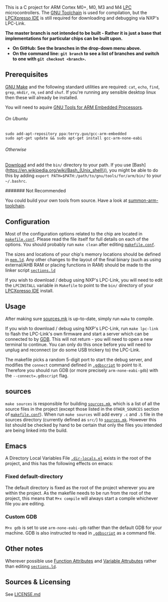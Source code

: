 This is a C project for ARM Cortex M0+, M0, M3 and M4
[LPC](http://www.nxp.com/products/microcontrollers/) microcontrollers. The
[GNU Toolchain](http://en.wikipedia.org/wiki/GNU_toolchain) is used for
compilation, but the
[LPCXpresso IDE](http://www.nxp.com/techzones/microcontrollers-techzone/tools-ecosystem/lpcxpresso.html)
is still required for downloading and debugging via NXP's LPC-Link.

**The master branch is not intended to be built - Rather it is just a
  base that implementations for particular chips can be built upon.**

* **On GitHub: See the branches in the drop-down menu above.**
* **On the command line: `git branch` to see a list of branches and
  switch to one with `git checkout <branch>`.**

## Prerequisites ##

[GNU Make](http://www.gnu.org/software/make/) and the following standard
utilities are required: `cat`, `echo`, `find`, `grep`, `mkdir`, `rm`, `sed` and
`shuf`. If you're running any sensible desktop linux then these will already be
installed.

You will need to aquire
[GNU Tools for ARM Embedded Processors](https://launchpad.net/gcc-arm-embedded/).

###### On Ubuntu

```
sudo add-apt-repository ppa:terry.guo/gcc-arm-embedded
sudo apt-get update && sudo apt-get install gcc-arm-none-eabi
```

###### Otherwise

[Download](https://launchpad.net/gcc-arm-embedded/+download) and add
the `bin/` directory to your path. If you use
[Bash](https://en.wikipedia.org/wiki/Bash_(Unix_shell\)), you might be
able to do this by adding `export
PATH=$PATH:/path/to/gnu/tools/for/arm/bin/` to your
`~/.bashrc`.

####### Not Recommended

You could build your own tools from source. Have a look at
[summon-arm-toolchain](http://summon-arm-toolchain.org/).

## Configuration ##

Most of the configuration options related to the chip are located in
[`makefile.conf`](makefile.conf). Please read the file itself for full details on each of the
options. You should probably run `make clean` after editing [`makefile.conf`](makefile.conf).

The sizes and locations of your chip's memory locations should be defined in
[`mem.ld`](chip/mem.ld). Any other changes to the layout of the final binary
(such as using external/AHB RAM or placing functions in RAM) should be made to
the linker script [`sections.ld`](sections.ld)

If you wish to download / debug using NXP's LPC-Link, you will need to edit the
`LPCINSTALL` variable in `Makefile` to point to the `bin/` directory of your
[LPCXpresso IDE](http://www.nxp.com/techzones/microcontrollers-techzone/tools-ecosystem/lpcxpresso.html)
install.

## Usage ##

After making sure [sources.mk](#sources) is up-to-date, simply run `make` to compile. 

If you wish to download / debug using NXP's LPC-Link, run `make lpc-link` to
flash the LPC-Link's own firmware and start a server which can be connected to
by [GDB](http://www.gnu.org/software/gdb/). This will not return - you will need
to open a new terminal to continue. You can only do this once before you will
need to unplug and reconnect (or do some USB trickery to) the LPC-Link.

The makefile picks a random 5-digit port to start the debug server, and modifies
the `connect` command defined in [`.gdbscript`](.gdbscript) to point to it. Therefore you
should run GDB (or more precisely `arm-none-eabi-gdb`) with the
`--connect=.gdbscript` flag.

## sources ##

`make sources` is responsible for building [`sources.mk`](`sources.mk`), which is a list of all
the source files in the project (except those listed in the `OTHER_SOURCES`
section of [`makefile.conf`](makefile.conf)). When run `make sources` will add every `.c` and
`.S` file in the sources directory (currently defined as `src/`) to [`sources.mk`](sources.mk). However this list should be checked by hand to be certain that only the
files you intended are being linked into the build.

## Emacs ##

A Directory Local Variables File [`.dir-locals.el`](.dir-locals.el) exists in the root of the
project, and this has the following effects on emacs:

### Fixed default-directory ###

The default directory is fixed as the root of the project wherever you are
within the project. As the makefile needs to be run from the root of the
project, this means that `M+x compile` will always start a compile whichever
file you are editing.

### Custom GDB ###

`M+x gdb` is set to use `arm-none-eabi-gdb` rather than the default GDB for your
machine. GDB is also instructed to read in [`.gdbscript`](.gdbscript) as a command file.

## Other notes ##

Wherever possible use
[Function Attributes](http://gcc.gnu.org/onlinedocs/gcc/Function-Attributes.html)
and
[Variable Attrubutes](http://gcc.gnu.org/onlinedocs/gcc/Variable-Attributes.html)
rather than editing [`sections.ld`](sections.ld).

## Sources & Licensing ##

See [LICENSE.md](LICENSE.md)
